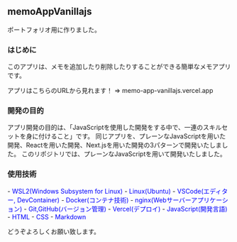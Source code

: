 ## memoAppVanillajs
ポートフォリオ用に作りました。

### はじめに
このアプリは、メモを追加したり削除したりすることができる簡単なメモアプリです。

アプリはこちらのURLから見れます！ =>  memo-app-vanillajs.vercel.app

### 開発の目的
アプリ開発の目的は、「JavaScriptを使用した開発をする中で、一連のスキルセットを身に付けること」です。
同じアプリを、プレーンなJavaScriptを用いた開発、Reactを用いた開発、Next.jsを用いた開発の3パターンで開発いたしました。
このリポジトリでは、プレーンなJavaScriptを用いて開発いたしました。

### 使用技術
-<span style="color: blue"> WSL2(Windows Subsystem for Linux)</span>
-<span style="color: blue"> Linux(Ubuntu)</span>
-<span style="color: blue"> VSCode(エディター, DevContainer)</span>
-<span style="color: blue"> Docker(コンテナ技術)</span>
-<span style="color: blue"> nginx(Webサーバーアプリケーション)</span>
-<span style="color: blue"> Git,GitHub(バージョン管理)</span>
-<span style="color: blue"> Vercel(デプロイ)</span>
-<span style="color: blue"> JavaScript(開発言語)</span>
-<span style="color: blue"> HTML</span>
-<span style="color: blue"> CSS</span>
-<span style="color: blue"> Markdown</span>

どうぞよろしくお願い致します。
